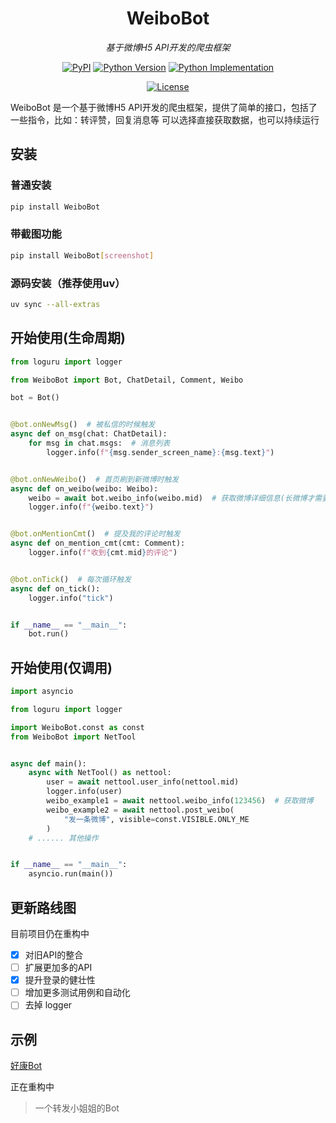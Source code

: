 <div align="center">

# WeiboBot

_基于微博H5 API开发的爬虫框架_

<a href="https://pypi.org/project/WeiboBot/"><img alt="PyPI" src="https://img.shields.io/pypi/v/WeiboBot" /></a></td>
<a href="https://pypi.org/project/WeiboBot/"><img alt="Python Version" src="https://img.shields.io/pypi/pyversions/WeiboBot" /></a>
<a href="https://pypi.org/project/WeiboBot/"><img alt="Python Implementation" src="https://img.shields.io/pypi/implementation/WeiboBot" /></a>

<a href="https://github.com/MerlinCN/WeiboBot/blob/master/LICENSE"><img alt="License" src="https://img.shields.io/github/license/MerlinCN/WeiboBot"></a>

</div>



WeiboBot 是一个基于微博H5 API开发的爬虫框架，提供了简单的接口，包括了一些指令，比如：转评赞，回复消息等
可以选择直接获取数据，也可以持续运行

## 安装

### 普通安装

```bash
pip install WeiboBot
```

### 带截图功能

```bash
pip install WeiboBot[screenshot]
```

### 源码安装（推荐使用uv）

```bash
uv sync --all-extras
```





## 开始使用(生命周期)

```python
from loguru import logger

from WeiboBot import Bot, ChatDetail, Comment, Weibo

bot = Bot()


@bot.onNewMsg()  # 被私信的时候触发
async def on_msg(chat: ChatDetail):
    for msg in chat.msgs:  # 消息列表
        logger.info(f"{msg.sender_screen_name}:{msg.text}")


@bot.onNewWeibo()  # 首页刷到新微博时触发
async def on_weibo(weibo: Weibo):
    weibo = await bot.weibo_info(weibo.mid)  # 获取微博详细信息(长微博才需要)
    logger.info(f"{weibo.text}")


@bot.onMentionCmt()  # 提及我的评论时触发
async def on_mention_cmt(cmt: Comment):
    logger.info(f"收到{cmt.mid}的评论")


@bot.onTick()  # 每次循环触发
async def on_tick():
    logger.info("tick")


if __name__ == "__main__":
    bot.run()

```

## 开始使用(仅调用)

```python
import asyncio

from loguru import logger

import WeiboBot.const as const
from WeiboBot import NetTool


async def main():
    async with NetTool() as nettool:
        user = await nettool.user_info(nettool.mid)
        logger.info(user)
        weibo_example1 = await nettool.weibo_info(123456)  # 获取微博
        weibo_example2 = await nettool.post_weibo(
            "发一条微博", visible=const.VISIBLE.ONLY_ME
        )
    # ...... 其他操作


if __name__ == "__main__":
    asyncio.run(main())
```

## 更新路线图

目前项目仍在重构中

- [x]  对旧API的整合
- [ ]  扩展更加多的API
- [x]  提升登录的健壮性
- [ ]  增加更多测试用例和自动化
- [ ]  去掉 logger

## 示例

[好康Bot](https://github.com/MerlinCN/WeiboWatchdog)

正在重构中

> 一个转发小姐姐的Bot

